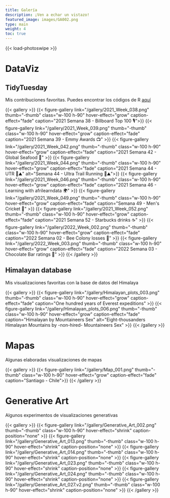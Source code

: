 ```yaml
---
title: Galería
description: ¡Ven a echar un vistazo!
featured_image: images/GA002.png
type: main
weight: 4
toc: true
---
```


{{< load-photoswipe >}}

# DataViz 
## TidyTuesday
Mis contribuciones favoritas. Puedes encontrar los códigos de R [aquí](https://github.com/TamayoLeivaJ/TidyTuesday)

{{< gallery >}}
  {{< figure-gallery link="/gallery/2021_Week_038.png" thumb="-thumb" class="w-100 h-90" hover-effect="grow" caption-effect="fade" caption="2021 Semana 38 - Billboard Top 100 🎙">}}
  {{< figure-gallery link="/gallery/2021_Week_039.png" thumb="-thumb" class="w-100 h-90" hover-effect="grow" caption-effect="fade" caption="2021 Semana 39 - Emmy Awards 📺" >}}
  {{< figure-gallery link="/gallery/2021_Week_042.png" thumb="-thumb" class="w-100 h-90" hover-effect="grow" caption-effect="fade" caption="2021 Semana 42 - Global Seafood 🎣" >}}
  {{< figure-gallery link="/gallery/2021_Week_044.png" thumb="-thumb" class="w-100 h-90" hover-effect="grow" caption-effect="fade" caption="2021 Semana 44 - UTR 🗻⛰️" alt="Semana 44 - Ultra Trail Running 🗻⛰️">}}
  {{< figure-gallery link="/gallery/2021_Week_046.png" thumb="-thumb" class="w-100 h-90" hover-effect="grow" caption-effect="fade" caption="2021 Semana 46 - Learning with afrilearndata 🌍" >}}
  {{< figure-gallery link="/gallery/2021_Week_049.png" thumb="-thumb" class="w-100 h-90" hover-effect="grow" caption-effect="fade" caption="Semana 49 - Men's Cricket 🏏" >}}
  {{< figure-gallery link="/gallery/2021_Week_052.png" thumb="-thumb" class="w-100 h-90" hover-effect="grow" caption-effect="fade" caption="2021 Semana 52 - Starbucks drinks ☕" >}}
  {{< figure-gallery link="/gallery/2022_Week_002.png" thumb="-thumb" class="w-100 h-90" hover-effect="grow" caption-effect="fade" caption="2022 Semana 02 - Bee Colony losses 🐝" >}}
  {{< figure-gallery link="/gallery/2022_Week_003.png" thumb="-thumb" class="w-100 h-90" hover-effect="grow" caption-effect="fade" caption="2022 Semana 03 - Chocolate Bar ratings 🍫" >}}
{{< /gallery >}} 

## Himalayan database

Mis visualizaciones favoritas con la base de datos del Himalaya

{{< gallery >}}
  {{< figure-gallery link="/gallery/Himalayan_plots_003.png" thumb="-thumb" class="w-100 h-90" hover-effect="grow" caption-effect="fade" caption="One hundred years of Everest expeditions" >}}
  {{< figure-gallery link="/gallery/Himalayan_plots_006.png" thumb="-thumb" class="w-100 h-90" hover-effect="grow" caption-effect="fade" caption="Himalayan by Mountaineers Sex" alt="Eight-thousanders Himalayan Mountains by -non-hired- Mountaineers Sex" >}}
{{< /gallery >}}

# Mapas

Algunas elaboradas visualizaciones de mapas

{{< gallery >}}
{{< figure-gallery link="/gallery/Map_001.png" thumb="-thumb" class="w-100 h-90" hover-effect="grow" caption-effect="fade" caption="Santiago - Chile">}}
{{< /gallery >}}

# Generative Art

Algunos experimentos de visualizaciones generativas

{{< gallery >}}
  {{< figure-gallery link="/gallery/Generative_Art_002.png" thumb="-thumb" class="w-100 h-90" hover-effect="shrink" caption-position="none" >}}
  {{< figure-gallery link="/gallery/Generative_Art_013.png" thumb="-thumb" class="w-100 h-90" hover-effect="shrink" caption-position="none" >}}
  {{< figure-gallery link="/gallery/Generative_Art_014.png" thumb="-thumb" class="w-100 h-90" hover-effect="shrink" caption-position="none" >}}
  {{< figure-gallery link="/gallery/Generative_Art_023.png" thumb="-thumb" class="w-100 h-90" hover-effect="shrink" caption-position="none" >}}
  {{< figure-gallery link="/gallery/Generative_Art_024.png" thumb="-thumb" class="w-100 h-90" hover-effect="shrink" caption-position="none" >}}
  {{< figure-gallery link="/gallery/Generative_Art_027.v2.png" thumb="-thumb" class="w-100 h-90" hover-effect="shrink" caption-position="none" >}}
{{< /gallery >}}
